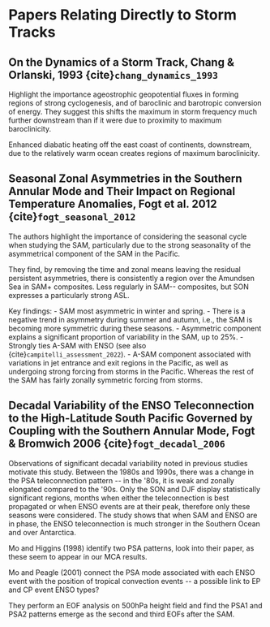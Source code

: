 # Papers Relating Directly to Storm Tracks

## On the Dynamics of a Storm Track, Chang & Orlanski, 1993 {cite}`chang_dynamics_1993`

Highlight the importance ageostrophic geopotential fluxes in forming regions of strong cyclogenesis, and of baroclinic and barotropic conversion of energy. They suggest this shifts the maximum in storm frequency much further downstream than if it were due to proximity to maximum baroclinicity.

Enhanced diabatic heating off the east coast of continents, downstream, due to the relatively warm ocean creates regions of maximum baroclinicity.


## Seasonal Zonal Asymmetries in the Southern Annular Mode and Their Impact on Regional Temperature Anomalies, Fogt et al. 2012 {cite}`fogt_seasonal_2012`

The authors highlight the importance of considering the seasonal cycle when studying the SAM, particularly due to the strong seasonality of the asymmetrical component of the SAM in the Pacific.

They find, by removing the time and zonal means leaving the residual persistent asymmetries, there is consistently a region over the Amundsen Sea in SAM+ composites. Less regularly in SAM-- composites, but SON expresses a particularly strong ASL.

Key findings:
    - SAM most asymmetric in winter and spring.
    - There is a negative trend in asymmetry during summer and autumn, i.e., the SAM is becoming more symmetric during these seasons.
    - Asymmetric component explains a significant proportion of variability in the SAM, up to 25%.
    - Strongly ties A-SAM with ENSO (see also {cite}`campitelli_assessment_2022`).
    - A-SAM component associated with variations in jet entrance and exit regions in the Pacific, as well as undergoing strong forcing from storms in the Pacific. Whereas the rest of the SAM has fairly zonally symmetric forcing from storms.

    
## Decadal Variability of the ENSO Teleconnection to the High-Latitude South Pacific Governed by Coupling with the Southern Annular Mode, Fogt & Bromwich 2006 {cite}`fogt_decadal_2006`

Observations of significant decadal variability noted in previous studies motivate this study. Between the 1980s and 1990s, there was a change in the PSA teleconnection pattern -- in the '80s, it is weak and zonally elongated compared to the '90s. Only the SON and DJF display statistically significant regions, months when either the teleconnection is best propagated or when ENSO events are at their peak, therefore only these seasons were considered. The study shows that when SAM and ENSO are in phase, the ENSO teleconnection is much stronger in the Southern Ocean and over Antarctica.

Mo and Higgins (1998) identify two PSA patterns, look into their paper, as these seem to appear in our MCA results.

Mo and Peagle (2001) connect the PSA mode associated with each ENSO event with 
the position of tropical convection events -- a possible link to EP and CP event
ENSO types?

They perform an EOF analysis on 500hPa height field and find the PSA1 and PSA2 patterns emerge as the second and third EOFs after the SAM. 